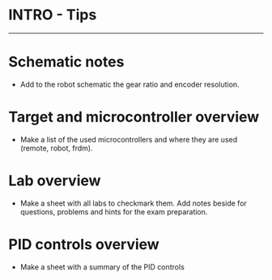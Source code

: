 # INTRO - Tips
---

# Schematic notes
* Add to the robot schematic the gear ratio and encoder resolution.

# Target and microcontroller overview
* Make a list of the used microcontrollers and where they are used (remote, robot, frdm).

# Lab overview
* Make a sheet with all labs to checkmark them. Add notes beside for questions, problems and hints for the exam preparation. 

# PID controls overview
* Make a sheet with a summary of the PID controls
